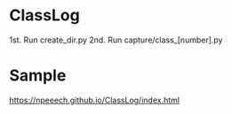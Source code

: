 # ClassLog

1st. Run create_dir.py
2nd. Run capture/class_[number].py

# Sample
https://npeeech.github.io/ClassLog/index.html
